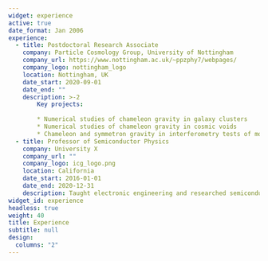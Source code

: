 ```yaml
---
widget: experience
active: true
date_format: Jan 2006
experience:
  - title: Postdoctoral Research Associate
    company: Particle Cosmology Group, University of Nottingham
    company_url: https://www.nottingham.ac.uk/~ppzphy7/webpages/
    company_logo: nottingham_logo
    location: Nottingham, UK
    date_start: 2020-09-01
    date_end: ""
    description: >-2
        Key projects:
        
        * Numerical studies of chameleon gravity in galaxy clusters
        * Numerical studies of chameleon gravity in cosmic voids
        * Chameleon and symmetron gravity in interferometry tests of modified gravity
  - title: Professor of Semiconductor Physics
    company: University X
    company_url: ""
    company_logo: icg_logo.png
    location: California
    date_start: 2016-01-01
    date_end: 2020-12-31
    description: Taught electronic engineering and researched semiconductor physics.
widget_id: experience
headless: true
weight: 40
title: Experience
subtitle: null
design:
  columns: "2"
---
```


